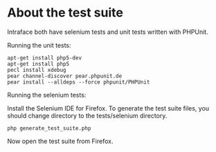 About the test suite
====================

Intraface both have selenium tests and unit tests written with PHPUnit.

Running the unit tests:

    apt-get install php5-dev
    apt-get install php5
    pecl install xdebug
    pear channel-discover pear.phpunit.de
    pear install --alldeps --force phpunit/PHPUnit

Running the selenium tests:

Install the Selenium IDE for Firefox. To generate the test suite files, you should change directory to the tests/selenium directory.

    php generate_test_suite.php
    
Now open the test suite from Firefox.
